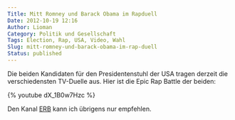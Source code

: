 ```yaml
---
Title: Mitt Romney und Barack Obama im Rapduell
Date: 2012-10-19 12:16
Author: Lioman
Category: Politik und Gesellschaft
Tags: Election, Rap, USA, Video, Wahl
Slug: mitt-romney-und-barack-obama-im-rap-duell
Status: published
---
```


Die beiden Kandidaten für den Presidentenstuhl der USA tragen derzeit
die verschiedensten TV-Duelle aus.
Hier ist die Epic Rap Battle der beiden:

{% youtube dX_1B0w7Hzc %}

Den Kanal [ERB](https://www.youtube.com/user/ERB?feature=watch) kann ich übrigens nur empfehlen.
